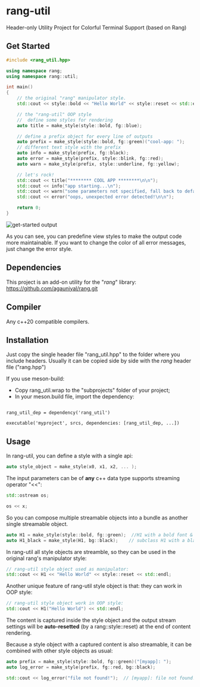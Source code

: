 # rang-util

Header-only Utility Project for Colorful Terminal Support (based on Rang)

## Get Started

```cpp
#include <rang_util.hpp>

using namespace rang;
using namespace rang::util;

int main()
{
    // the original "rang" manipulator style.
    std::cout << style::bold << "Hello World" << style::reset << std::endl << std::endl;

    // the "rang-util" OOP style
    //  define some styles for rendering
    auto title = make_style(style::bold, fg::blue);

    // define a prefix object for every line of outputs
    auto prefix = make_style(style::bold, fg::green)("cool-app: ");
    // different text style with the prefix
    auto info = make_style(prefix, fg::black);
    auto error = make_style(prefix, style::blink, fg::red);
    auto warn = make_style(prefix, style::underline, fg::yellow);

    // let's rock!
    std::cout << title("******** COOL APP ********\n\n");
    std::cout << info("app starting...\n");
    std::cout << warn("some parameters not specified, fall back to default value.\n");
    std::cout << error("oops, unexpected error detected!\n\n");

    return 0;
}


```
![get-started output]("https://github.com/randydu/rang-util/blob/4b1845336dc03933c5ba6968528392494e6306ac/src/tests/rang_util.png")

As you can see, you can predefine view styles to make the output code more maintainable. If you want to change the color of all error messages, just change the error style.


## Dependencies

This project is an add-on utility for the "_rang_" library: 
https://github.com/agauniyal/rang.git

## Compiler

Any c++20 compatible compilers.

## Installation

Just copy the single header file "rang_util.hpp" to the folder where you include headers.
Usually it can be copied side by side with the _rang_ header file ("rang.hpp")

If you use meson-build:

* Copy rang_util.wrap to the "subprojects" folder of your project;
* In your meson.build file, import the dependency:
```meson-build

rang_util_dep = dependency('rang_util')

executable('myproject', srcs, dependencies: [rang_util_dep, ...])
```

## Usage

In rang-util, you can define a style with a single api:

```cpp
auto style_object = make_style(x0, x1, x2, ... );
```

The input parameters can be of __any__ c++ data type supports streaming operator "<<":
```cpp
std::ostream os;

os << x;
```

So you can compose multiple streamable objects into a bundle as another single streamable object. 

```cpp
auto H1 = make_style(style::bold, fg::green);  //H1 with a bold font & green color text
auto H1_black = make_style(H1, bg::black);    // subclass H1 with a black background 
```

In rang-util all style objects are streamble, so they can be used in the original rang's manipulator style:

```cpp
// rang-util style object used as manipulator:
std::cout << H1 << "Hello World" << style::reset << std::endl;
```

Another unique feature of rang-util style object is that: they can work in OOP style:

```cpp
// rang-util style object work in OOP style:
std::cout << H1("Hello World") << std::endl;
```

The content is captured inside the style object and the output stream settings will be  __auto-resetted__ (by a rang::style::reset) at the end of content rendering.

Because a style object with a captured content is also streamable, it can be combined with other style objects as usual:

```cpp
auto prefix = make_style(style::bold, fg::green)("[myapp]: ");
auto log_error = make_style(prefix, fg::red, bg::black); 

std::cout << log_error("file not found!");  // [myapp]: file not found!
```

